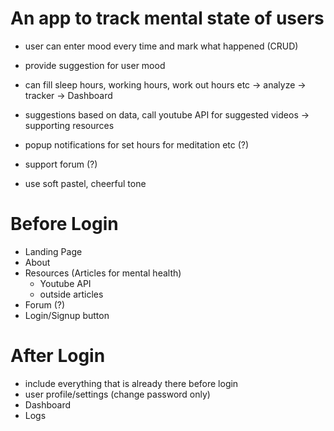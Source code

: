 # An app to track mental state of users

- user can enter mood every time and mark what happened (CRUD)
- provide suggestion for user mood
- can fill sleep hours, working hours, work out hours etc -> analyze -> tracker -> Dashboard
- suggestions based on data, call youtube API for suggested videos -> supporting resources
- popup notifications for set hours for meditation etc (?)
- support forum (?)

- use soft pastel, cheerful tone

# Before Login
- Landing Page
- About
- Resources (Articles for mental health)
  - Youtube API
  - outside articles
- Forum (?)
- Login/Signup button

# After Login
- include everything that is already there before login
- user profile/settings (change password only)
- Dashboard
- Logs